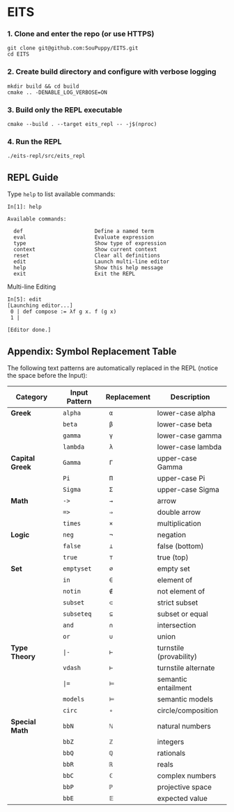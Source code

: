 # EITS

### 1. Clone and enter the repo (or use HTTPS)

```
git clone git@github.com:SouPuppy/EITS.git
cd EITS
```

### 2. Create build directory and configure with verbose logging

```
mkdir build && cd build
cmake .. -DENABLE_LOG_VERBOSE=ON
```

### 3. Build only the REPL executable

```
cmake --build . --target eits_repl -- -j$(nproc)
```

### 4. Run the REPL

```
./eits-repl/src/eits_repl
```

## REPL Guide

Type `help` to list available commands:

```
In[1]: help

Available commands:

  def                       Define a named term
  eval                      Evaluate expression
  type                      Show type of expression
  context                   Show current context
  reset                     Clear all definitions
  edit                      Launch multi-line editor
  help                      Show this help message
  exit                      Exit the REPL

```

Multi-line Editing

```
In[5]: edit
[Launching editor...]
 0 | def compose := λf g x. f (g x)
 1 |

[Editor done.]
```

## Appendix: Symbol Replacement Table

The following text patterns are automatically replaced in the REPL (notice the space before the Input):

| Category      | Input Pattern | Replacement | Description             |
|---------------|---------------|-------------|-------------------------|
| **Greek**     | ` alpha`      | ` α`        | lower-case alpha        |
|               | ` beta`       | ` β`        | lower-case beta         |
|               | ` gamma`      | ` γ`        | lower-case gamma        |
|               | ` lambda`     | ` λ`        | lower-case lambda       |
| **Capital Greek** | ` Gamma`  | ` Γ`        | upper-case Gamma        |
|               | ` Pi`         | ` Π`        | upper-case Pi           |
|               | ` Sigma`      | ` Σ`        | upper-case Sigma        |
| **Math**      | ` ->`         | ` →`        | arrow                   |
|               | ` =>`         | ` ⇒`        | double arrow            |
|               | ` times`      | ` ×`        | multiplication          |
| **Logic**     | ` neg`        | ` ¬`        | negation                |
|               | ` false`      | ` ⊥`        | false (bottom)          |
|               | ` true`       | ` ⊤`        | true (top)              |
| **Set**       | ` emptyset`   | ` ∅`        | empty set               |
|               | ` in`         | ` ∈`        | element of              |
|               | ` notin`      | ` ∉`        | not element of          |
|               | ` subset`     | ` ⊂`        | strict subset           |
|               | ` subseteq`   | ` ⊆`        | subset or equal         |
|               | ` and`        | ` ∩`        | intersection            |
|               | ` or`         | ` ∪`        | union                   |
| **Type Theory** | ` \|-`      | ` ⊢`        | turnstile (provability) |
|               | ` vdash`      | ` ⊢`        | turnstile alternate     |
|               | ` \|=`        | ` ⊨`        | semantic entailment     |
|               | ` models`     | ` ⊨`        | semantic models         |
|               | ` circ`       | ` ∘`        | circle/composition      |
| **Special Math** | ` bbN`     | ` ℕ`        | natural numbers         |
|               | ` bbZ`        | ` ℤ`        | integers                |
|               | ` bbQ`        | ` ℚ`        | rationals               |
|               | ` bbR`        | ` ℝ`        | reals                   |
|               | ` bbC`        | ` ℂ`        | complex numbers         |
|               | ` bbP`        | ` ℙ`        | projective space        |
|               | ` bbE`        | ` 𝔼`        | expected value          |
